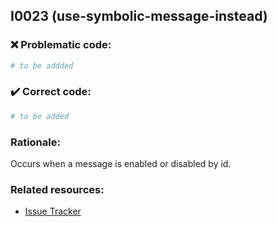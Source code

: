 ## I0023 (use-symbolic-message-instead)

### :x: Problematic code:

```python
# to be addded
```

### :heavy_check_mark: Correct code:

```python
# to be added
```

### Rationale:

Occurs when a message is enabled or disabled by id.

### Related resources:

- [Issue Tracker](https://github.com/PyCQA/pylint/issues?q=is%3Aissue+%22use-symbolic-message-instead%22+OR+%22I0023%22)
